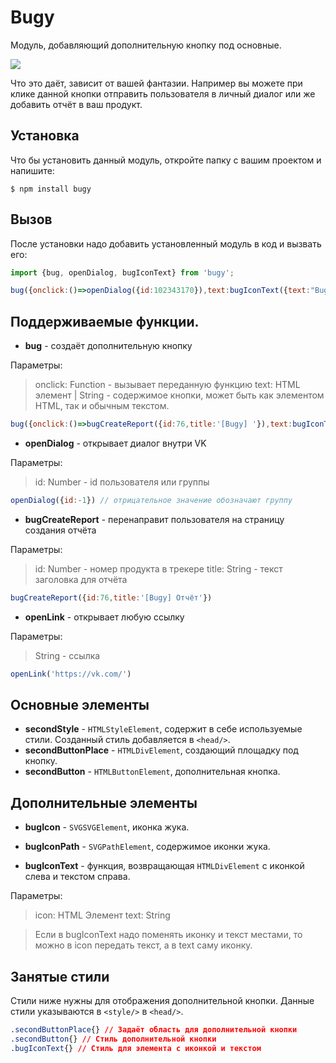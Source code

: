 # Bugy
Модуль, добавляющий дополнительную кнопку под основные.

![](https://sun9-4.userapi.com/c855136/v855136276/244ab2/JOpoBqicWq8.jpg)

Что это даёт, зависит от вашей фантазии. Например вы можете при клике данной кнопки отправить пользователя в личный диалог или же добавить отчёт в ваш продукт.

## Установка
Что бы установить данный модуль, откройте папку с вашим проектом и напишите:

`$ npm install bugy`

## Вызов
После установки надо добавить установленный модуль в код и вызвать его:
```javascript
import {bug, openDialog, bugIconText} from 'bugy';

bug({onclick:()=>openDialog({id:102343170}),text:bugIconText({text:"Bug"})});
```
## Поддерживаемые функции.
- **bug** - создаёт дополнительную кнопку

Параметры:
> onclick: Function - вызывает переданную функцию
> text: HTML элемент | String - содержимое кнопки, может быть как элементом HTML, так и обычным текстом.

```javascript
bug({onclick:()=>bugCreateReport({id:76,title:'[Bugy] '}),text:bugIconText({text:"Bug"})})
```

- **openDialog** - открывает диалог внутри VK

Параметры:
> id: Number - id пользователя или группы

```javascript
openDialog({id:-1}) // отрицательное значение обозначают группу
```

- **bugCreateReport** - перенаправит пользователя на страницу создания отчёта

Параметры:
> id: Number - номер продукта в трекере
> title: String - текст заголовка для отчёта

```javascript
bugCreateReport({id:76,title:'[Bugy] Отчёт'})
```

- **openLink** - открывает любую ссылку

Параметры:
> String - ссылка

```javascript
openLink('https://vk.com/')
```

## Основные элементы

- **secondStyle** - `HTMLStyleElement`, содержит в себе используемые стили. Созданный стиль добавляется в `<head/>`.
- **secondButtonPlace** - `HTMLDivElement`, создающий площадку под кнопку.
- **secondButton** - `HTMLButtonElement`, дополнительная кнопка.

## Дополнительные элементы

- **bugIcon** - `SVGSVGElement`, иконка жука.
- **bugIconPath** - `SVGPathElement`, содержимое иконки жука.


- **bugIconText** - функция, возвращающая `HTMLDivElement` с иконкой слева и текстом справа.

Параметры:
> icon: HTML Элемент
> text: String

> Если в bugIconText надо поменять иконку и текст местами, то можно в icon передать текст, а в text саму иконку.

## Занятые стили
Стили ниже нужны для отображения дополнительной кнопки.
Данные стили указываются в `<style/>` в `<head/>`.

```css
.secondButtonPlace{} // Задаёт область для дополнительной кнопки
.secondButton{} // Стиль дополнительной кнопки
.bugIconText{} // Стиль для элемента с иконкой и текстом
```